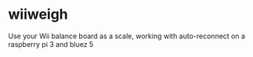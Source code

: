 # wiiweigh
Use your Wii balance board as a scale, working with auto-reconnect on a raspberry pi 3 and bluez 5
